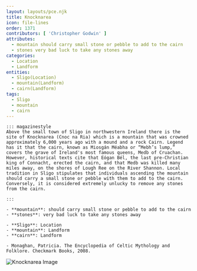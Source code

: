 ```yaml
---
layout: layouts/pce.njk
title: Knocknarea
icon: file-lines
order: 1371
contributors: [ 'Christopher Godwin' ]
attributes:
  - mountain should carry small stone or pebble to add to the cairn
  - stones very bad luck to take any stones away
categories:
  - Location
  - Landform
entities:
  - Sligo(Location)
  - mountain(Landform)
  - cairn(Landform)
tags:
  - Sligo
  - mountain
  - cairn
---
```

``` tab [group1:Info]
::: magazinestyle
Above the small town of Sligo in northwestern Ireland there is the site of Knocknarea (Cnoc na Ria) which is a mountain that was crowned approximately 6,000 years ago with a mound and a rock Cairn. Legend has it that the cairn, known as Miosgán Méabha or “Mebh’s lump,” covers the grave of Ireland's most famous queens, Medb of Cruachan. However, historical texts cite that Eógan Bél, the last pre-Christian king of Connacht, erected the cairn, and that Medb was killed many miles away, on the shores of Lough Ree on the River Shannon. Local tradition in Sligo stipulates that individuals ascending the mountain should carry a small stone or pebble with them to add to the cairn. Conversely, it is considered extremely unlucky to remove any stones from the cairn.

:::
```
``` tab [group1:Attributes]
- **mountain**: should carry small stone or pebble to add to the cairn
- **stones**: very bad luck to take any stones away
```
``` tab [group1:Entities]
- **Sligo**: Location
- **mountain**: Landform
- **cairn**: Landform
```
``` tab [group1:Sources]
- Monaghan, Patricia. The Encyclopedia of Celtic Mythology and Folklore. Checkmark Books, 2008.
```
![Knocknarea Image](https://upload.wikimedia.org/wikipedia/commons/3/39/Sligo.jpg)
